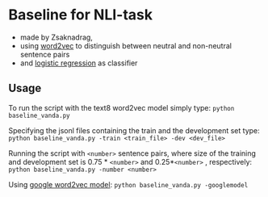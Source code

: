 # Baseline for NLI-task
- made by Zsaknadrag,
- using [word2vec](https://code.google.com/p/word2vec/) to distinguish between neutral and non-neutral sentence pairs
- and  [logistic regression](https://en.wikipedia.org/wiki/Logistic_regression) as classifier
## Usage
To run the script with the text8 word2vec model simply type:
`python baseline_vanda.py`

Specifying the jsonl files containing the train and the development set type:
`python baseline_vanda.py -train <train_file> -dev <dev_file>`

Running the script with `<number>` sentence pairs, where size of the training and development set is 0.75 * `<number>` and 0.25*`<number>` , respectively:
`python baseline_vanda.py -number <number>`

Using [google word2vec model](https://drive.google.com/file/d/0B7XkCwpI5KDYNlNUTTlSS21pQmM/edit):
`python baseline_vanda.py -googlemodel`
